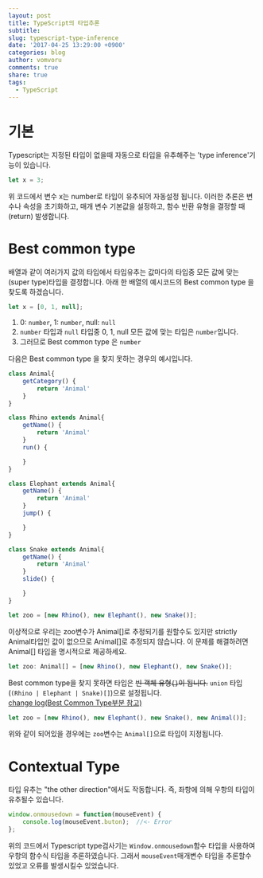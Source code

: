 ```yaml
---
layout: post
title: TypeScript의 타입추론
subtitle:
slug: typescript-type-inference
date: '2017-04-25 13:29:00 +0900'
categories: blog
author: vomvoru
comments: true
share: true
tags:
  - TypeScript
---
```


# 기본
Typescript는 지정된 타입이 없을때 자동으로 타입을 유추해주는 'type inference'기능이 있습니다.

```ts
let x = 3;
```

위 코드에서 변수 x는 number로 타입이 유추되어 자동설정 됩니다. 이러한 추론은 변수나 속성을 초기화하고, 매개 변수 기본값을 설정하고, 함수 반환 유형을 결정할 때 (return) 발생합니다.

# Best common type
배열과 같이 여러가지 값의 타입에서 타입유추는 값마다의 타입중 모든 값에 맞는 (super type)타입을 결정합니다. 아래 한 배열의 예시코드의 Best common type 을 찾도록 하겠습니다.

```ts
let x = [0, 1, null];
```

1. 0: `number`, 1: `number`, null: `null`
2. `number` 타입과 `null` 타입중 0, 1, null 모든 값에 맞는 타입은 `number`입니다.
3. 그러므로 Best common type 은 `number`

다음은 Best common type 을 찾지 못하는 경우의 예시입니다.

```ts
class Animal{
    getCategory() {
        return 'Animal'
    }
}

class Rhino extends Animal{
    getName() {
        return 'Animal'
    }
    run() {

    }
}

class Elephant extends Animal{
    getName() {
        return 'Animal'
    }
    jump() {

    }
}

class Snake extends Animal{
    getName() {
        return 'Animal'
    }
    slide() {

    }
}

let zoo = [new Rhino(), new Elephant(), new Snake()];
```

이상적으로 우리는 zoo변수가 Animal[]로 추정되기를 원할수도 있지만 strictly Animal타입인 값이 없으므로 Animal[]로 추정되지 않습니다. 이 문제를 해결하려면 Animal[] 타입을 명시적으로 제공하세요.

```ts
let zoo: Animal[] = [new Rhino(), new Elephant(), new Snake()];
```

Best common type을 찾지 못하면 타입은 ~~빈 객체 유형`{}`이 됩니다.~~ `union` 타입(`(Rhino | Elephant | Snake)[]`)으로 설정됩니다.  
[change log(Best Common Type부분 참고)](https://github.com/Microsoft/TypeScript/issues/805)

```ts
let zoo = [new Rhino(), new Elephant(), new Snake(), new Animal()];
```

위와 같이 되어있을 경우에는 `zoo`변수는 `Animal[]`으로 타입이 지정됩니다.

# Contextual Type
타입 유추는 "the other direction"에서도 작동합니다. 즉, 좌항에 의해 우항의 타입이 유추될수 있습니다.

```ts
window.onmousedown = function(mouseEvent) {
    console.log(mouseEvent.buton);  //<- Error
};
```

위의 코드에서 Typescript type검사기는 `Window.onmousedown`함수 타입을 사용하여 우항의 함수식 타입을 추론하였습니다.
그래서 `mouseEvent`매개변수 타입을 추론할수 있었고 오류를 발생시킬수 있었습니다.

